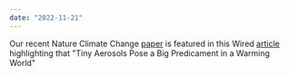 ```yaml
---
date: "2022-11-21"
---
```

Our recent Nature Climate Change [paper](https://doi.org/10.1038/s41558-022-01516-0) is featured in this Wired [article](https://www.wired.com/story/tiny-aerosols-pose-a-big-dilemma-in-a-warming-world/) highlighting that "Tiny Aerosols Pose a Big Predicament in a Warming World"